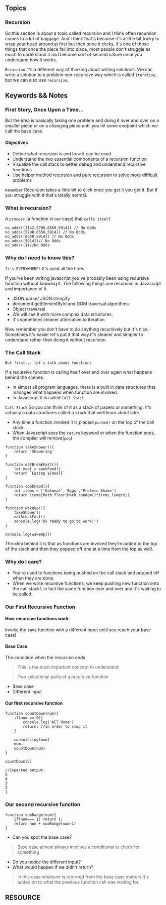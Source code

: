 ## Topics
### Recursion
So this section is about a topic called recursion and I think often recursion comes to a lot of baggage. And I think that's because it's a little bit tricky to wrap your head around at first but then once it clicks, it's one of those things that once the piece fall into place, most people don't struggle as much to understand it and  become sort of second nature once you understand how it works.

`Recursion` it's a different way of thinking about writing solutions. We can write a solution to a problem non-recursive way which is called `Iterative`, but we can also use `recursion`.

## Keywords && Notes
### First Story, Once Upon a Time...

But the idea is basically taking one problem and doing it over and over on a smaller piece or on a changing piece until you hit some endpoint which we call the base case.

#### Objectives
* Define what recursion is and how it can be used
* Understand the two essential components of a recursion function
* Visualize the call stack to better debug and understand recursive functions
* Use helper method recursion and pure recursion to solve more difficult problems

`Remember` Recursion takes a little bit to click once you get it you get it. But if you struggle with it that's totally normal.

### What is recursion?

A `process` (a function in our case) that `calls itself`
```
no_odds([3142,5798,6550,5914]) // No Odds
no_odds([5798,6550,5914]) // No Odds
no_odds([6550,5914]) // No Odds
no_odds([5914])// No Odds
no_odds([])//No Odds

```
### Why do I need to know this?
`It's EVERYWHERE!` It's used all the time.

If you've been writing javascript you've probably been using recursive function without knowing it. The following things use recursion in Javascript and importance of it.
* JSON.parse/ JSON.stringify
* document.getElementById and DOM traversal algorithms
* Object traversal
* We will see it with more complex data structures.
* It's sometimes cleaner alternative to iteration

Now remember you don't have to do anything recursively but it's nice. Sometimes it's easier let's put it that way.It's cleaner and simpler to understand rather than doing it without recursion. 

### The Call Stack
`But first... let's talk about functions`

If a recursive function is calling itself over and over again what happens behind the scenes.

* In almost all program languages, there is a built in data structures that manages what happens when function are invoked.
* In Javascript it is called `Call Stack`

`Call Stack` So you can think of it as a stack of papers or something. It's actually a data structures called a `stack` that well learn about later.

* Any time a function invoked it is placed`(pushed)` on the top of the call stack.
* When Javascript sees the `return` keyword or when the function ends, the complier will remove(`pop`)

```
function takeShower(){
    return 'Showering'
}

function eatBreakFast(){
    let meal = cookFood()
    return `Eating ${meal}`
}

function cookFood(){
    let items = ['Oatmeal','Eggs','Protein Shake']
    return items[Math.floor(Math.random()*items.length)]
}

function wakeUp(){
    takeShower()
    eatBreakFast()
    console.log('Ok ready to go to work!')
}

console.log(wakeUp())
```

The idea behind it is that as functions are invoked they're added to the top of the stack and then they popped off one at a time from the top as well.

### Why do I care?

* You're used to functions being pushed on the call stack and popped off when they are done.
* When we write recursive functions, we keep pushing new function onto the call stack!. In fact the same function over and over and it's waiting to be called.

### Our First Recursive Function
#### How recursive functions work

Invoke the `same` function with a different input until you reach your base case!

#### Base Case
The condition when the recursion ends

> This is the most important concept to understand

> Two selectional parts of a recursive function 
* Base case
* Different input

#### Our first recursive function 
```
function countDown(num){
    if(num <= 0){
        console.log('All done')
        return; //in order to stop it
    }

    console.log(num)
    num--
    countDown(num)
}

countDown(5)

//Expected output:
5
4
3
2
1
```

### Our second recursive function

```
function sumRange(num){
    if(num=== 1) return 1;
    return num + sumRange(num-1)
}
```

* Can you spot the base case?
> Base case almost always involves a conditional to check for something
 
* Do you notice the different input?
* What would happen if we didn't return?

> in this case whatever is returned from the base case matters it's added on to what the previous function call was waiting for.

## RESOURCE
